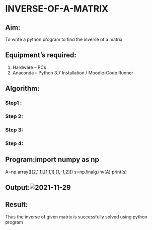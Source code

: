 # INVERSE-OF-A-MATRIX
## Aim:
To write a python program to find the inverse of a matrix
## Equipment’s required:
1. 	Hardware – PCs
2. 	Anaconda – Python 3.7 Installation / Moodle-Code Runner
## Algorithm:
### Step1 : 
### Step 2: 
### Step 3: 
### Step 4: 

## Program:import numpy as np
A=np.array([[2,1,1],[1,1,1],[1,-1,2]]) 
s=np.linalg.inv(A)
print(s)
## Output:![2021-11-29](https://user-images.githubusercontent.com/94165326/143844097-fe2705bd-c187-492a-bcac-6642508004d6.png)

## Result:
Thus the inverse of given matrix is successfully solved using python program

